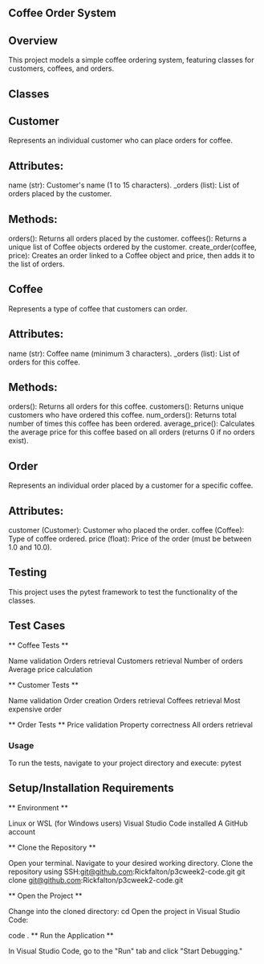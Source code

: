 ## Coffee Order System
## Overview
This project models a simple coffee ordering system, featuring classes for customers, coffees, and orders.

## Classes
## Customer
Represents an individual customer who can place orders for coffee.

## Attributes:

name (str): Customer's name (1 to 15 characters).
_orders (list): List of orders placed by the customer.
## Methods:

orders(): Returns all orders placed by the customer.
coffees(): Returns a unique list of Coffee objects ordered by the customer.
create_order(coffee, price): Creates an order linked to a Coffee object and price, then adds it to the list of orders.

## Coffee
Represents a type of coffee that customers can order.

## Attributes:

name (str): Coffee name (minimum 3 characters).
_orders (list): List of orders for this coffee.
## Methods:

orders(): Returns all orders for this coffee.
customers(): Returns unique customers who have ordered this coffee.
num_orders(): Returns total number of times this coffee has been ordered.
average_price(): Calculates the average price for this coffee based on all orders (returns 0 if no orders exist).

## Order
Represents an individual order placed by a customer for a specific coffee.

## Attributes:

customer (Customer): Customer who placed the order.
coffee (Coffee): Type of coffee ordered.
price (float): Price of the order (must be between 1.0 and 10.0).

## Testing
This project uses the pytest framework to test the functionality of the classes.

## Test Cases
** Coffee Tests **

Name validation
Orders retrieval
Customers retrieval
Number of orders
Average price calculation

** Customer Tests **

Name validation
Order creation
Orders retrieval
Coffees retrieval
Most expensive order

** Order Tests **
Price validation
Property correctness
All orders retrieval

### Usage
To run the tests, navigate to your project directory and execute:
pytest

## Setup/Installation Requirements
** Environment **

Linux or WSL (for Windows users)
Visual Studio Code installed
A GitHub account

** Clone the Repository **

Open your terminal.
Navigate to your desired working directory.
Clone the repository using SSH:git@github.com:Rickfalton/p3cweek2-code.git
git clone git@github.com:Rickfalton/p3cweek2-code.git

** Open the Project **

Change into the cloned directory:
cd <repository-name>
Open the project in Visual Studio Code:

code .
** Run the Application **

In Visual Studio Code, go to the "Run" tab and click "Start Debugging."
